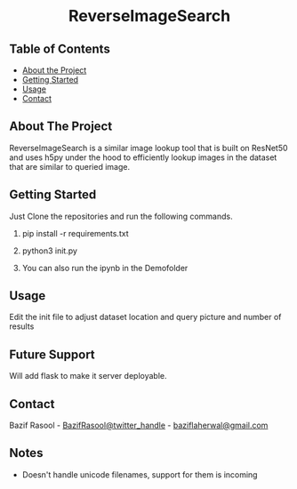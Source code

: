 

<!-- PROJECT LOGO -->
<br />


  <h1 align="center">ReverseImageSearch</h1>

 



<!-- TABLE OF CONTENTS -->
## Table of Contents

* [About the Project](#about-the-project)
* [Getting Started](#getting-started)
* [Usage](#usage)
* [Contact](#contact)



<!-- ABOUT THE PROJECT -->
## About The Project



ReverseImageSearch
is a similar image lookup tool that is built on ResNet50 and uses h5py under the hood to efficiently lookup images in the dataset that are similar to queried image.



<!-- GETTING STARTED -->
## Getting Started

Just Clone the repositories and run the following commands. 

1. pip install -r requirements.txt

2. python3 init.py

3. You can also run the ipynb in the Demofolder


<!-- USAGE EXAMPLES -->
## Usage

Edit the init file to adjust dataset location and query picture and number of results

<!-- FUTURE SUPPORT -->
## Future Support

Will add flask to make it server deployable.

<!-- CONTACT -->
## Contact

Bazif Rasool - [BazifRasool@twitter_handle](https://twitter.com/BazifRasool) - baziflaherwal@gmail.com

<!-- NOTES -->
## Notes

* Doesn't handle unicode filenames, support for them is incoming
